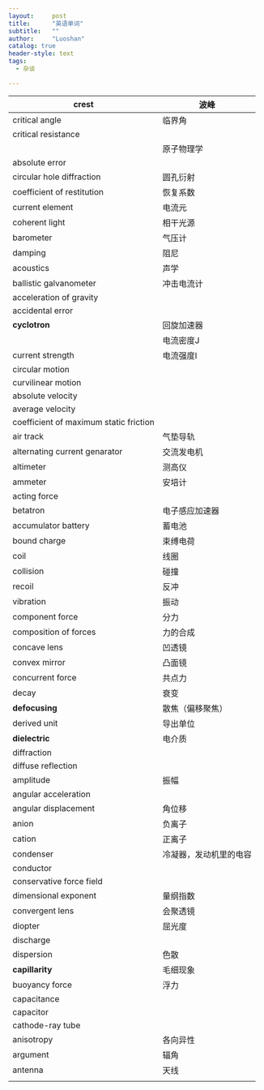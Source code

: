 ```yaml
---
layout:     post
title:      "英语单词"
subtitle:   ""
author:     "Luoshan"
catalog: true
header-style: text
tags:
  - 杂谈

---
```




| crest                                  | 波峰          |
| -------------------------------------- | ----------- |
| critical angle                         | 临界角         |
| critical resistance                    |             |
|                                        | 原子物理学       |
| absolute error                         |             |
| circular hole diffraction              | 圆孔衍射        |
| coefficient of restitution             | 恢复系数        |
| current element                        | 电流元         |
| coherent light                         | 相干光源        |
| barometer                              | 气压计         |
| damping                                | 阻尼          |
| acoustics                              | 声学          |
| ballistic galvanometer                 | 冲击电流计       |
| acceleration of gravity                |             |
| accidental error                       |             |
| **cyclotron**                          | 回旋加速器       |
|                                        | 电流密度J       |
| current strength                       | 电流强度I       |
| circular motion                        |             |
| curvilinear motion                     |             |
| absolute velocity                      |             |
| average velocity                       |             |
| coefficient of maximum static friction |             |
| air track                              | 气垫导轨        |
| alternating current genarator          | 交流发电机       |
| altimeter                              | 测高仪         |
| ammeter                                | 安培计         |
| acting force                           |             |
| betatron                               | 电子感应加速器     |
| accumulator battery                    | 蓄电池         |
| bound charge                           | 束缚电荷        |
| coil                                   | 线圈          |
| collision                              | 碰撞          |
| recoil                                 | 反冲          |
| vibration                              | 振动          |
| component force                        | 分力          |
| composition of forces                  | 力的合成        |
| concave lens                           | 凹透镜         |
| convex mirror                          | 凸面镜         |
| concurrent force                       | 共点力         |
| decay                                  | 衰变          |
| **defocusing**                         | 散焦（偏移聚焦）    |
| derived unit                           | 导出单位        |
| **dielectric**                         | 电介质         |
| diffraction                            |             |
| diffuse reflection                     |             |
| amplitude                              | 振幅          |
| angular acceleration                   |             |
| angular displacement                   | 角位移         |
| anion                                  | 负离子         |
| cation                                 | 正离子         |
| condenser                              | 冷凝器，发动机里的电容 |
| conductor                              |             |
| conservative force field               |             |
| dimensional exponent                   | 量纲指数        |
| convergent lens                        | 会聚透镜        |
| diopter                                | 屈光度         |
| discharge                              |             |
| dispersion                             | 色散          |
| **capillarity**                        | 毛细现象        |
| buoyancy force                         | 浮力          |
| capacitance                            |             |
| capacitor                              |             |
| cathode-ray tube                       |             |
| anisotropy                             | 各向异性        |
| argument                               | 辐角          |
| antenna                                | 天线          |
|                                        |             |


